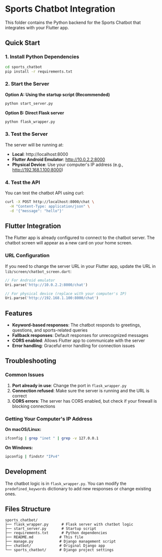 # Sports Chatbot Integration

This folder contains the Python backend for the Sports Chatbot that integrates with your Flutter app.

## Quick Start

### 1. Install Python Dependencies

```bash
cd sports_chatbot
pip install -r requirements.txt
```

### 2. Start the Server

**Option A: Using the startup script (Recommended)**
```bash
python start_server.py
```

**Option B: Direct Flask server**
```bash
python flask_wrapper.py
```

### 3. Test the Server

The server will be running at:
- **Local**: http://localhost:8000
- **Flutter Android Emulator**: http://10.0.2.2:8000
- **Physical Device**: Use your computer's IP address (e.g., http://192.168.1.100:8000)

### 4. Test the API

You can test the chatbot API using curl:

```bash
curl -X POST http://localhost:8000/chat \
  -H "Content-Type: application/json" \
  -d '{"message": "hello"}'
```

## Flutter Integration

The Flutter app is already configured to connect to the chatbot server. The chatbot screen will appear as a new card on your home screen.

### URL Configuration

If you need to change the server URL in your Flutter app, update the URL in `lib/screen/chatbot_screen.dart`:

```dart
// For Android emulator
Uri.parse('http://10.0.2.2:8000/chat')

// For physical device (replace with your computer's IP)
Uri.parse('http://192.168.1.100:8000/chat')
```

## Features

- **Keyword-based responses**: The chatbot responds to greetings, questions, and sports-related queries
- **Fallback responses**: Default responses for unrecognized messages
- **CORS enabled**: Allows Flutter app to communicate with the server
- **Error handling**: Graceful error handling for connection issues

## Troubleshooting

### Common Issues

1. **Port already in use**: Change the port in `flask_wrapper.py`
2. **Connection refused**: Make sure the server is running and the URL is correct
3. **CORS errors**: The server has CORS enabled, but check if your firewall is blocking connections

### Getting Your Computer's IP Address

**On macOS/Linux:**
```bash
ifconfig | grep "inet " | grep -v 127.0.0.1
```

**On Windows:**
```bash
ipconfig | findstr "IPv4"
```

## Development

The chatbot logic is in `flask_wrapper.py`. You can modify the `predefined_keywords` dictionary to add new responses or change existing ones.

## Files Structure

```
sports_chatbot/
├── flask_wrapper.py      # Flask server with chatbot logic
├── start_server.py       # Startup script
├── requirements.txt      # Python dependencies
├── README.md            # This file
├── manage.py            # Django management script
├── chatbot/             # Original Django app
└── sports_chatbot/      # Django project settings
``` 